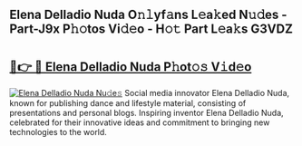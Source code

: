 ## Elena Delladio Nuda O𝚗𝚕yf𝚊ns L𝚎a𝚔ed N𝚞𝚍es - Part-J9x P𝚑𝚘tos Vi𝚍𝚎o - H𝚘𝚝 Part L𝚎a𝚔s G3VDZ

# <h2><a href="http://kf3h33l.oniu.top/?m=Elena+Delladio+Nuda">🔗👉 🔴 Elena Delladio Nuda P𝚑ot𝚘𝚜 V𝚒d𝚎o</a></h2>

[![Elena Delladio Nuda Nu𝚍e𝚜](https://i.imgur.com/0qMVB7G.gif)](http://kf3h33l.oniu.top/?m=Elena+Delladio+Nuda)
Social media innovator Elena Delladio Nuda, known for publishing dance and lifestyle material, consisting of presentations and personal blogs. Inspiring inventor Elena Delladio Nuda, celebrated for their innovative ideas and commitment to bringing new technologies to the world.  
